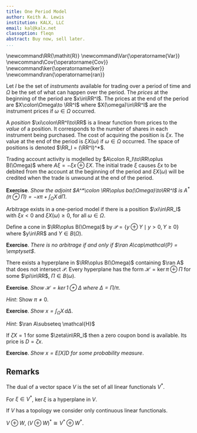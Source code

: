 ```yaml
---
title: One Period Model
author: Keith A. Lewis
institution: KALX, LLC
email: kal@kalx.net
classoption: fleqn
abstract: Buy now, sell later.
...
```


\newcommand\RR{\mathit{R}}
\newcommand\Var{\operatorname{Var}}
\newcommand\Cov{\operatorname{Cov}}
\newcommand\ker{\operatorname{ker}}
\newcommand\ran{\operatorname{ran}}

Let $I$ be the set of _instruments_ available for trading over a period of time
and $Ω$ be the set of what can happen over the period.
The _prices_ at the beginning of the period are $x\in\RR^I$.
The prices at the end of the period are $X\colon\Omega\to \RR^I$ where $X(\omega)\in\RR^I$
are the instrument prices if $\omega\in\Omega$ occurred.

A _position_ $\xi\colon\RR^I\to\RR$ is a linear function from prices to the _value_ of a position.
It corresponds to the number of shares in each instrument being purchased.
The cost of acquiring the position is $\xi x$.
The value at the end of the period is $\xi X(\omega)$ if $\omega\in\Omega$ occurred.
The space of positions is denoted $\RR_I = (\RR^I)^*$.

Trading account activity is modelled by $A\colon R_I\to\RR\oplus
B(\Omega)$ where $A\xi = -\xi x\oplus\xi X$.  The initial trade $\xi$
causes $\xi x$ to be debited from the account at the beginning of the
period and $\xi X(\omega)$ will be credited when the trade is unwound
at the end of the period.

__Exercise__. _Show the adjoint $A^*\colon \RR\oplus ba(\Omega)\to\RR^I$
is $A^*(\pi\oplus\Pi) = -x\pi + \int_\Omega X\,d\Pi$_.

<!--
The adjoint $A^*\colon \RR\oplus ba(\Omega)\to\RR^I$ satisfies
$$
\begin{aligned}
	\langle \eta, A^*(\pi\oplus \Pi)\rangle &= \langle A\eta, \pi\oplus \Pi\rangle \\
	&= \langle -\eta x\oplus \eta X, \pi\oplus \Pi\rangle \\
	&= -\eta x\pi + \int_\Omega \eta X\,d\Pi \\
	&= \eta(-x\pi + \int_\Omega  X\,d\Pi) \\
\end{aligned}
$$
for $\eta\in\RR_I$, $\pi\in\RR$, $\Pi\in ba(\Omega)$ so
$A^*(\pi\oplus\Pi) = -x\pi + \int_\Omega  X\,d\Pi$.
-->

Arbitrage exists in a one-period model if there is a position $\xi\in\RR_I$
with $\xi x < 0$ and $\xi X(\omega)\ge0$, for all $\omega\in\Omega$.

Define a cone in $\RR\oplus B(\Omega)$ by $\mathcal{P} = \{y\oplus Y\mid y > 0, Y\ge0\}$
where $y\in\RR$ and $Y\in B(\Omega)$.

__Exercise__. _There is no arbitrage if and only if $\ran A\cap\mathcal{P} = \emptyset$_.

There exists a hyperplane in $\RR\oplus B(\Omega)$ containing $\ran A$
that does not intersect $\mathcal{P}$. Every hyperplane has the form
$\mathcal{H} = \ker \pi\oplus\Pi$ for some $\pi\in\RR$, $\Pi\in B(\omega)$.

__Exercise__. _Show $\mathcal{H} = \ker 1\oplus \Delta$ where $\Delta = \Pi/\pi$_.

_Hint_: Show $\pi\not=0$.

__Exercise__. _Show $x = \int_\Omega X\,d\Delta$_.

_Hint_: $\ran A\subseteq \mathcal{H}$

If $\zeta X = 1$ for some $\zeta\in\RR_I$ then a zero coupon bond is available.
Its price is $D = \zeta x$.

__Exercise__. _Show $x = E[X]D$ for some probability measure_.

## Remarks

The dual of a vector space $V$ is the set of all linear functionals $V^*$.

For $\xi\in V^*$, $\ker \xi$ is a hyperplane in $V$.

If $V$ has a topology we consider only continuous linear functionals.

$V\oplus W$, $(V\oplus W)^*\cong V^*\oplus W^*$.


